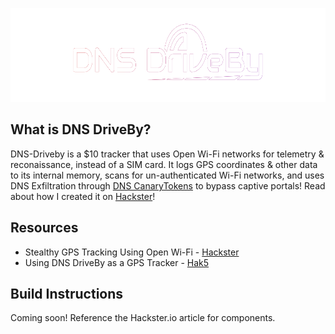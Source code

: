 <p align="center">
<img src="img/DNS-DriveBy_Logo.svg" height=150px>
</p>

## What is DNS DriveBy?     
DNS-Driveby is a $10 tracker that uses Open Wi-Fi networks for telemetry & reconaissance, instead of a SIM card.  It logs GPS coordinates & other data to its internal memory, scans for un-authenticated Wi-Fi networks, and uses DNS Exfiltration through [DNS CanaryTokens](https://canarytokens.org) to bypass captive portals!  Read about how I created it on [Hackster](https://www.hackster.io/alexlynd/dns-driveby-stealthy-gps-tracking-using-open-wi-fi-65730a)!

## Resources
- Stealthy GPS Tracking Using Open Wi-Fi - [Hackster](https://www.hackster.io/alexlynd/dns-driveby-stealthy-gps-tracking-using-open-wi-fi-65730a)
- Using DNS DriveBy as a GPS Tracker - [Hak5](https://youtu.be/H0Nwff0KDJ0?t=151)

## Build Instructions
Coming soon!  Reference the Hackster.io article for components.
